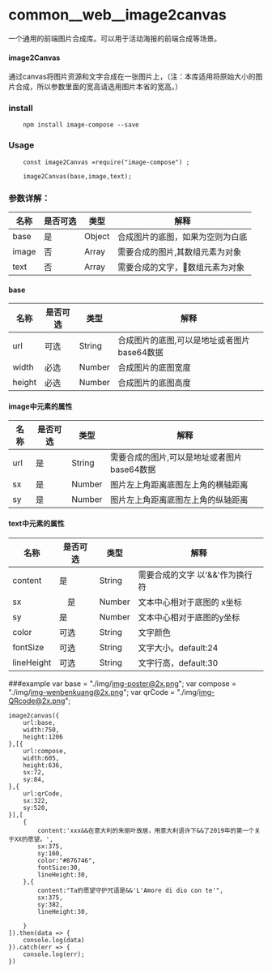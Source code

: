 # common__web__image2canvas

一个通用的前端图片合成库。可以用于活动海报的前端合成等场景。

#### image2Canvas

通过canvas将图片资源和文字合成在一张图片上，（注：本库适用将原始大小的图片合成，所以参数里面的宽高请选用图片本省的宽高。）

### install
        npm install image-compose --save

### Usage

        const image2Canvas =require("image-compose") ;

        image2Canvas(base,image,text);

        
### 参数详解：

| 名称 | 是否可选 | 类型 | 解释 |
| ------| ------| ------| ----- |
| base | 是| Object | 合成图片的底图，如果为空则为白底 |
| image | 否 | Array | 需要合成的图片,其数组元素为对象 |
| text | 否 | Array | 需要合成的文字，数组元素为对象 |



#### base
| 名称 | 是否可选 | 类型 | 解释 |
| ------| ------| ------| ----- |
| url | 可选 | String | 合成图片的底图,可以是地址或者图片base64数据 |
| width | 必选 | Number | 合成图片的底图宽度|
| height | 必选 | Number | 合成图片的底图高度|



#### image中元素的属性

| 名称 | 是否可选 | 类型 | 解释 |
| ------| ------| ------| ----- |
| url | 是 | String | 需要合成的图片,可以是地址或者图片base64数据 |
| sx | 是 | Number | 图片左上角距离底图左上角的横轴距离 |
| sy | 是 | Number | 图片左上角距离底图左上角的纵轴距离 |


####  text中元素的属性
| 名称 | 是否可选 | 类型 | 解释 |
| ------| ------| ------| ----- |
| content | 是 | String | 需要合成的文字 以'&&'作为换行符 |
| sx | 　是 | Number |文本中心相对于底图的 x坐标 |
| sy | 是 | Number | 文本中心相对于底图的y坐标 |
| color | 可选 |String | 文字颜色|
| fontSize | 可选 | String | 文字大小。default:24 |
| lineHeight | 可选 | String | 文字行高，default:30 |









###example
    var base = "./img/img-poster@2x.png";
    var compose = "./img/img-wenbenkuang@2x.png";
    var qrCode = "./img/img-QRcode@2x.png";

    image2canvas({
        url:base,
        width:750,
        height:1206
    },[{
        url:compose,
        width:605,
        height:636,
        sx:72,
        sy:84,
    },{
        url:qrCode,
        sx:322,
        sy:520,
    }],[
        {
            content:'xxx&&在意大利的朱丽叶故居，用意大利语许下&&了2019年的第一个关于XX的愿望。',
            sx:375,
            sy:160,
            color:"#876746",
            fontSize:30,
            lineHeight:30,
        },{
            content:"Ta的愿望守护咒语是&&'L'Amore di dio con te'",
            sx:375,
            sy:382,
            lineHeight:30,

        }
    ]).then(data => {
        console.log(data)
    }).catch(err => {
        console.log(err);
    })

